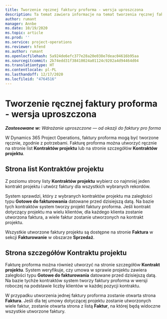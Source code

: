 ```yaml
---
title: Tworzenie ręcznej faktury proforma - wersja uproszczona
description: Ta temat zawiera informacje na temat tworzenia ręcznej faktury proforma w Project Operations.
author: rumant
manager: Annbe
ms.date: 10/19/2020
ms.topic: article
ms.prod: ''
ms.service: project-operations
ms.reviewer: kfend
ms.author: rumant
ms.openlocfilehash: 5a924de6efc377e28a20e038e7deac04616b95aa
ms.sourcegitcommit: 2b74edd31f38410024a01124c9202a4d94464d04
ms.translationtype: HT
ms.contentlocale: pl-PL
ms.lasthandoff: 12/17/2020
ms.locfileid: "4764516"
---
```

# <a name="create-a-manual-proforma-invoice---lite"></a>Tworzenie ręcznej faktury proforma - wersja uproszczona

_**Zastosowane w:** Wdrażanie uproszczone — od okazji do faktury pro forma_

W Dynamics 365 Project Operations, faktury proforma mogą być tworzone ręcznie, zgodnie z potrzebami. Fakturę proforma można utworzyć ręcznie na stronie list **Kontraktów projektu** lub na stronie szczegółów **Kontraktów projektu**.

##  <a name="project-contracts-list-page"></a>Strona list Kontraktów projektu

Z poziomu strony listy **Kontraktów projektu** wybierz co najmniej jeden kontrakt projektu i utwórz faktury dla wszystkich wybranych rekordów.

System sprawdzi, który z wybranych kontraktów projektu ma zaległości typu **Gotowe do fakturowania** datowane przed dzisiejszą datą. Na bazie tych kontraktów system tworzy projekt faktury proforma. Jeśli kontrakt dotyczący projektu ma wielu klientów, dla każdego klienta zostanie utworzona faktura, a wiele faktur zostanie utworzonych na kontrakt projektu.

Wszystkie utworzone faktury projektu są dostępne na stronie **Faktura** w sekcji **Fakturowanie** w obszarze **Sprzedaż**.

## <a name="project-contract-details-page"></a>Strona szczegółów Kontraktu projektu

Fakturę proforma można również utworzyć na stronie szczegółów **Kontrakt projektu**. System weryfikuje, czy umowa w sprawie projektu zawiera zaległości typu **Gotowe do fakturowania** datowane przed dzisiejszą datą. Na bazie tychże kontraktów system tworzy faktury proforma w wersji roboczej na podstawie liczby klientów w każdej pozycji kontraktu.

W przypadku utworzenia jednej faktury proforma zostanie otwarta strona **Faktura**. Jeśli dla tej umowy dotyczącej projektu zostanie utworzonych wiele faktur, zostanie otwarta strona z listą **Faktur**, na której będą widoczne wszystkie utworzone faktury.
